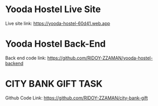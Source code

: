 # Yooda Hostel Live Site
Live site link: https://yooda-hostel-60d41.web.app
# Yooda Hostel Back-End
Back end code link: https://github.com/RIDOY-ZZAMAN/yooda-hostel-backend

# CITY BANK GIFT TASK
Github Code Link: https://github.com/RIDOY-ZZAMAN/city-bank-gift




